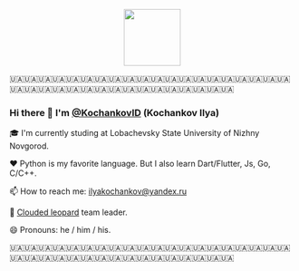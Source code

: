 <p align="center">
    <img src="https://www.codewars.com/users/Ilya%20Kochankov/badges/large"
        height="100">
</p>

🇺🇦🇺🇦🇺🇦🇺🇦🇺🇦🇺🇦🇺🇦🇺🇦🇺🇦🇺🇦🇺🇦🇺🇦🇺🇦🇺🇦🇺🇦🇺🇦🇺🇦🇺🇦🇺🇦🇺🇦🇺🇦🇺🇦🇺🇦🇺🇦🇺🇦🇺🇦🇺🇦🇺🇦🇺🇦🇺🇦🇺🇦🇺🇦🇺🇦🇺🇦🇺🇦🇺🇦

### Hi there 👋 I'm [@KochankovID](https://t.me/IlyaKochankov) (Kochankov Ilya)

:mortar_board: I'm currently studing at Lobachevsky State University of Nizhny Novgorod.

:heart: Python is my favorite language. But I also learn Dart/Flutter, Js, Go, C/C++.

📫 How to reach me: <ilyakochankov@yandex.ru>

:leopard: [Clouded leopard](https://en.wikipedia.org/wiki/Clouded_leopard) team leader.

😄 Pronouns: he / him / his.

🇺🇦🇺🇦🇺🇦🇺🇦🇺🇦🇺🇦🇺🇦🇺🇦🇺🇦🇺🇦🇺🇦🇺🇦🇺🇦🇺🇦🇺🇦🇺🇦🇺🇦🇺🇦🇺🇦🇺🇦🇺🇦🇺🇦🇺🇦🇺🇦🇺🇦🇺🇦🇺🇦🇺🇦🇺🇦🇺🇦🇺🇦🇺🇦🇺🇦🇺🇦🇺🇦🇺🇦
